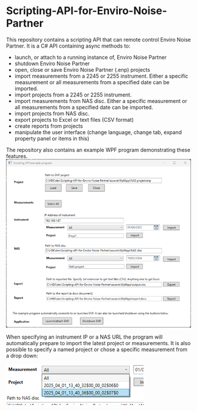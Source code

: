 # Scripting-API-for-Enviro-Noise-Partner

This repository contains a scripting API that can remote control Enviro Noise Partner. It is a C# API containing async methods to:
- launch, or attach to a running instance of, Enviro Noise Partner
- shutdown Enviro Noise Partner
- open, close or save Enviro Noise Partner (.enp) projects
- import measurements from a 2245 or 2255 instrument. Either a specific measurement or all measurements from a specified date can be imported.
- import projects from a 2245 or 2255 instrument.
- import measurements from NAS disc. Either a specific measurement or all measurements from a specified date can be imported.
- import projects from NAS disc.
- export projects to Excel or text files (CSV format)
- create reports from projects
- manipulate the user interface (change language, change tab, expand property panel or items in this)

The repository also contains an example WPF program demonstrating these features.
![Example program](ExampleProgram.png)

When specifying an instrument IP or a NAS URL the program will automatically prepare to import the latest project or measurements. It is also possible to specify a named project or chose a specific measurement from a drop down:

![Download a single measurement](Measurements.png)
